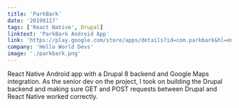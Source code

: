 ```yaml
---
title: 'ParkBark'
date: '20190117'
tags: ['React Native', Drupal]
linktext: 'ParkBark Android App'
link: 'https://play.google.com/store/apps/details?id=com.parkbark&hl=en'
company: 'Hello World Devs'
image: './parkbark.png'
---
```


React Native Android app with a Drupal 8 backend and Google Maps integration. As the senior dev on the project, I took on building the Drupal backend and making sure GET and POST requests between Drupal and React Native worked correctly.

